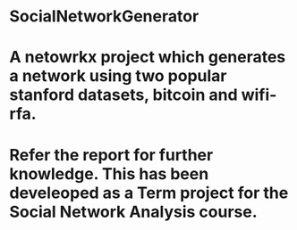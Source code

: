 # SocialNetworkGenerator
# A netowrkx project which generates a network using two popular stanford datasets, bitcoin and wifi-rfa. 
# Refer the report for further knowledge. This has been develeoped as a Term project for the Social Network Analysis course.
